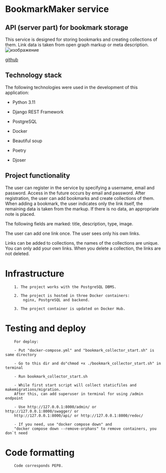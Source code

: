 # BookmarkMaker service


## API (server part) for bookmark storage

This service is designed for storing bookmarks and creating collections of them. Link data is taken from open graph markup or meta description.
![изображение](https://github.com/Samiel19/bookmark_collector/assets/116729352/3b9f25db-eaaf-48dd-bf59-efd80e3a937e)

[github](https://github.com/Samiel19)

## Technology stack
The following technologies were used in the development of this application:

- Python 3.11

- Django REST Framework

- PostgreSQL

- Docker

- Beautiful soup

- Poetry

- Djoser

## Project functionality

The user can register in the service by specifying a username, email and password. Access in the future occurs by email and password. After registration, the user can add bookmarks and create collections of them. When adding a bookmark, the user indicates only the link itself, the remaining data is taken from the markup. If there is no data, an appropriate note is placed.

The following fields are marked:
title, description, type, image.

The user can add one link once. The user sees only his own links.

Links can be added to collections, the names of the collections are unique.
You can only add your own links. When you delete a collection, the links are not deleted.



# Infrastructure

        1. The project works with the PostgreSQL DBMS.

        2. The project is hosted in three Docker containers:
            nginx, PostgreSQL and backend.

        3. The project container is updated on Docker Hub.

# Testing and deploy

        For deploy:

        - Put "docker-compose.yml" and "bookmark_collector_start.sh" is same directory

        - Go to this dir and do"chmod +x ./bookmark_collector_start.sh" in terminal

        - Run bookmark_collector_start.sh

        - While first start script will collect staticfiles and makemigrations/migration.
        After this, can add superuser in terminal for using /admin endpoint

        - Use http://127.0.0.1:8000/admin/ or http://127.0.0.1:8000/swagger/ or
        http://127.0.0.1:8000/api/ or http://127.0.0.1:8000/redoc/

        - If you need, use "docker compose down" and
        "docker compose down --remove-orphans" to remove containers, you don`t need


# Code formatting

        Code corresponds PEP8.
